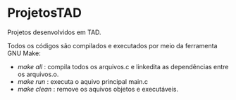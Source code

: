 # ProjetosTAD
Projetos desenvolvidos em TAD.

Todos os códigos são compilados e executados por meio da ferramenta GNU Make:
<br>
- _make all_ : compila todos os arquivos.c e linkedita as dependências entre os arquivos.o.
- _make run_ : executa o aquivo principal main.c
- _make clean_ : remove os aquivos objetos e executáveis.
